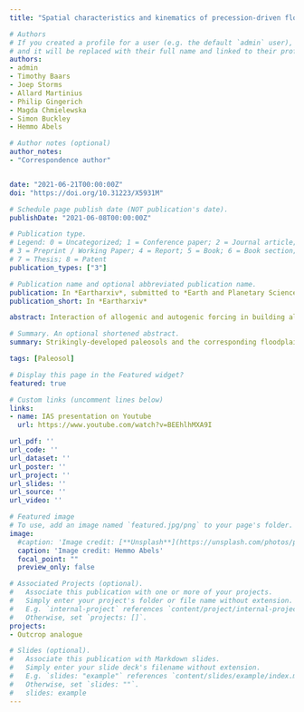 ```yaml
---
title: "Spatial characteristics and kinematics of precession-driven floodplain aggradation cycles in the lower Eocene Willwood Formation of the Bighorn Basin, Wyoming, USA"

# Authors
# If you created a profile for a user (e.g. the default `admin` user), write the username (folder name) here 
# and it will be replaced with their full name and linked to their profile.
authors:
- admin
- Timothy Baars
- Joep Storms
- Allard Martinius
- Philip Gingerich
- Magda Chmielewska
- Simon Buckley
- Hemmo Abels

# Author notes (optional)
author_notes:
- "Correspondence author"


date: "2021-06-21T00:00:00Z"
doi: "https://doi.org/10.31223/X5931M"

# Schedule page publish date (NOT publication's date).
publishDate: "2021-06-08T00:00:00Z"

# Publication type.
# Legend: 0 = Uncategorized; 1 = Conference paper; 2 = Journal article;
# 3 = Preprint / Working Paper; 4 = Report; 5 = Book; 6 = Book section;
# 7 = Thesis; 8 = Patent
publication_types: ["3"]

# Publication name and optional abbreviated publication name.
publication: In *Eartharxiv*, submitted to *Earth and Planetary Science Letters*
publication_short: In *Eartharxiv*

abstract: Interaction of allogenic and autogenic forcing in building alluvial stratigraphy remains a complex subject that is critical for paleoenvironmental and paleoclimate reconstruction and subsurface rock property prediction. Astronomical forcing of alluvial stratigraphy is poorly documented so far as this driver strongly interacts with autogenic and other allogenic processes making it difficult to trace astronomical climate changes in these laterally highly variable sediments. In the lower Eocene Willwood Formation, Bighorn Basin, Wyoming, USA, a lot of evidence has been gathered to relate dominant floodplain aggradation cycles to precession-scale climate change. One floodplain aggradation cycle consists of two phases: (1) a longer overbank phase with relative channel stability and strong paleosol development on fine clastic sediments; and (2) a shorter avulsion phase characterized by channel instability and weak to no pedogenesis on heterolithic sandy avulsion-belt deposits. Previous studies have analyzed these cycles to be consistently developed in multiple areas of the basin of different ages and, in one study, in two parallel one-dimensional (1-D) stratigraphic sections spaced several kilometers apart. However, the 3-D geometry of floodplain aggradation cycles remains largely unknown, which determines to what extent allogenic climate forcing produces regionally consistent sedimentary patterns and autogenic processes produce lateral variability. Here, 44 floodplain aggradation cycles were mapped and measured in 3-D using an unmanned aerial vehicle (UAV) to develop a photogrammetric model covering a geographic area of ~10 km2 and spanning a stratigraphic succession of ~300 m. The 44 cycles have an average thickness of 6.8 m with a standard deviation of 2.0 m, which is in line with previous studies. Most cycles are consistently traceable over the entire model, indicating spatial consistency and in line with allogenic climate forcing by the astronomical precession cycle. Individual floodplain aggradation cycles may change in thickness rapidly when traced laterally, with rates up to 1 m over a lateral distance of 100 m and a maximum of 4 m. Detailed mapping of seven successive cycles reveals differences in their regionally-averaged thicknesses of 3.7 m to 9.7 m, with their coefficients of variation ranging between 17% and 28%. Variogram analysis demonstrates that the thickness of a cycle at one locality is statistically related to that at another locality over an average distance of 1.3 km in the paleoflow direction and 0.6 km perpendicular to the paleoflow direction. These different directional trends are interpreted to result from morphological elements oriented in paleoflow directions in the fluvial landscapes shaping more consistency of the sedimentary elements in paleoflow direction. Two different metrics suggest that full-compensational stacking occurs after deposition of 6 to 7 cycles, or timescales of ca. 120 to 140 kyr, although strong thickness compensation is shown to start at the subsequent one and two floodplain aggradation cycles, so at ca. 20-40 kyr time scales. 

# Summary. An optional shortened abstract.
summary: Strikingly-developed paleosols and the corresponding floodplain cycles bounded by them are reported in the alluvial floodplain stratigraphy of the Willwood Formation, Bighorn Basin, Wyoming.

tags: [Paleosol]

# Display this page in the Featured widget?
featured: true

# Custom links (uncomment lines below)
links:
- name: IAS presentation on Youtube
  url: https://www.youtube.com/watch?v=BEEhlhMXA9I

url_pdf: ''
url_code: ''
url_dataset: ''
url_poster: ''
url_project: ''
url_slides: ''
url_source: ''
url_video: ''

# Featured image
# To use, add an image named `featured.jpg/png` to your page's folder. 
image:
  #caption: 'Image credit: [**Unsplash**](https://unsplash.com/photos/pLCdAaMFLTE)'
  caption: 'Image credit: Hemmo Abels'
  focal_point: ""
  preview_only: false

# Associated Projects (optional).
#   Associate this publication with one or more of your projects.
#   Simply enter your project's folder or file name without extension.
#   E.g. `internal-project` references `content/project/internal-project/index.md`.
#   Otherwise, set `projects: []`.
projects:
- Outcrop analogue

# Slides (optional).
#   Associate this publication with Markdown slides.
#   Simply enter your slide deck's filename without extension.
#   E.g. `slides: "example"` references `content/slides/example/index.md`.
#   Otherwise, set `slides: ""`.
#   slides: example
---
```



